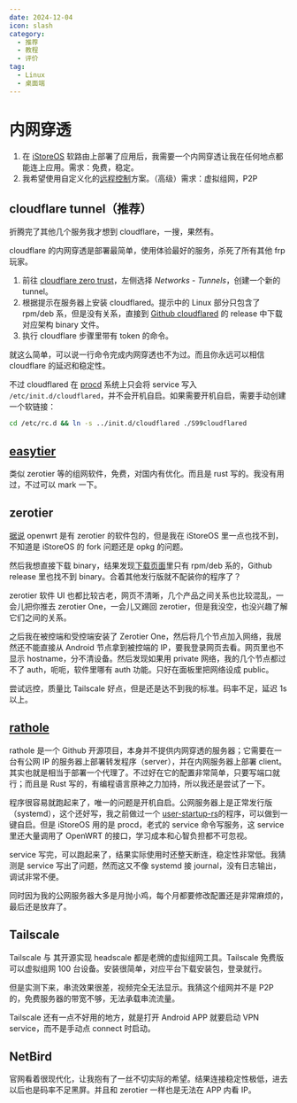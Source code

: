 ```yaml
---
date: 2024-12-04
icon: slash
category:
  - 推荐
  - 教程
  - 评价
tag:
  - Linux
  - 桌面端
---
```


# 内网穿透

1. 在 [iStoreOS](./linux/openwrt.md) 软路由上部署了应用后，我需要一个内网穿透让我在任何地点都能连上应用。需求：免费，稳定。
2. 我希望使用自定义化的[远程控制](./control.md)方案。（高级）需求：虚拟组网，P2P

## cloudflare tunnel（推荐）

折腾完了其他几个服务我才想到 cloudflare，一搜，果然有。

cloudflare 的内网穿透是部署最简单，使用体验最好的服务，杀死了所有其他 frp 玩家。

1. 前往 [cloudflare zero trust](https://one.dash.cloudflare.com/)，左侧选择 _Networks - Tunnels_，创建一个新的 tunnel。
2. 根据提示在服务器上安装 cloudflared。提示中的 Linux 部分只包含了 rpm/deb 系，但是没有关系，直接到 [Github cloudflared](https://github.com/cloudflare/cloudflared) 的 release 中下载对应架构 binary 文件。
3. 执行 cloudflare 步骤里带有 token 的命令。

就这么简单，可以说一行命令完成内网穿透也不为过。而且你永远可以相信 cloudflare 的延迟和稳定性。

不过 cloudflared 在 [procd](./linux/openwrt.md#服务) 系统上只会将 service 写入 `/etc/init.d/cloudflared`，并不会开机自启。如果需要开机自启，需要手动创建一个软链接：

```sh
cd /etc/rc.d && ln -s ../init.d/cloudflared ./S99cloudflared
```

## [easytier](https://easytier.cn/)

类似 zerotier 等的组网软件，免费，对国内有优化。而且是 rust 写的。我没有用过，不过可以 mark 一下。

## zerotier

[据说](https://openwrt.org/docs/guide-user/services/vpn/zerotier) openwrt 是有 zerotier 的软件包的，但是我在 iStoreOS 里一点也找不到，不知道是 iStoreOS 的 fork 问题还是 opkg 的问题。

然后我想直接下载 binary，结果发现[下载页面](https://www.zerotier.com/download)里只有 rpm/deb 系的，Github release 里也找不到 binary。合着其他发行版就不配装你的程序了？

zerotier 软件 UI 也都比较古老，网页不清晰，几个产品之间关系也比较混乱，一会儿把你推去 zerotier One，一会儿又踢回 zerotier，但是我没空，也没兴趣了解它们之间的关系。

之后我在被控端和受控端安装了 Zerotier One，然后将几个节点加入网络，我居然还不能直接从 Android 节点拿到被控端的 IP，要我登录网页去看。网页里也不显示 hostname，分不清设备。然后发现如果用 private 网络，我的几个节点都过不了 auth，呃呃，软件里哪有 auth 功能。只好在面板里把网络设成 public。

尝试远控，质量比 Tailscale 好点，但是还是达不到我的标准。码率不足，延迟 1s 以上。

## [rathole](https://github.com/rapiz1/rathole)

rathole 是一个 Github 开源项目，本身并不提供内网穿透的服务器；它需要在一台有公网 IP 的服务器上部署转发程序（server），并在内网服务器上部署 client。其实也就是相当于部署一个代理了。不过好在它的配置非常简单，只要写端口就行；而且是 Rust 写的，有编程语言原神之力加持，所以我还是尝试了一下。

程序很容易就跑起来了，唯一的问题是开机自启。公网服务器上是正常发行版（systemd），这个还好写，我之前做过一个 [user-startup-rs](https://github.com/lxl66566/user-startup-rs)的程序，可以做到一键自启。但是 iStoreOS 用的是 procd，老式的 service 命令写服务，这 service 里还大量调用了 OpenWRT 的接口，学习成本和心智负担都不可忽视。

service 写完，可以跑起来了，结果实际使用时还整天断连，稳定性非常低。我猜测是 service 写出了问题，然而这又不像 systemd 接 journal，没有日志输出，调试非常不便。

同时因为我的公网服务器大多是月抛小鸡，每个月都要修改配置还是非常麻烦的，最后还是放弃了。

## Tailscale

Tailscale 与 其开源实现 headscale 都是老牌的虚拟组网工具。Tailscale 免费版可以虚拟组网 100 台设备。安装很简单，对应平台下载安装包，登录就行。

但是实测下来，串流效果很差，视频完全无法显示。我猜这个组网并不是 P2P 的，免费服务器的带宽不够，无法承载串流流量。

Tailscale 还有一点不好用的地方，就是打开 Android APP 就要启动 VPN service，而不是手动点 connect 时启动。

## NetBird

官网看着很现代化，让我抱有了一丝不切实际的希望。结果连接稳定性极低，进去以后也是码率不足黑屏。并且和 zerotier 一样也是无法在 APP 内看 IP。
